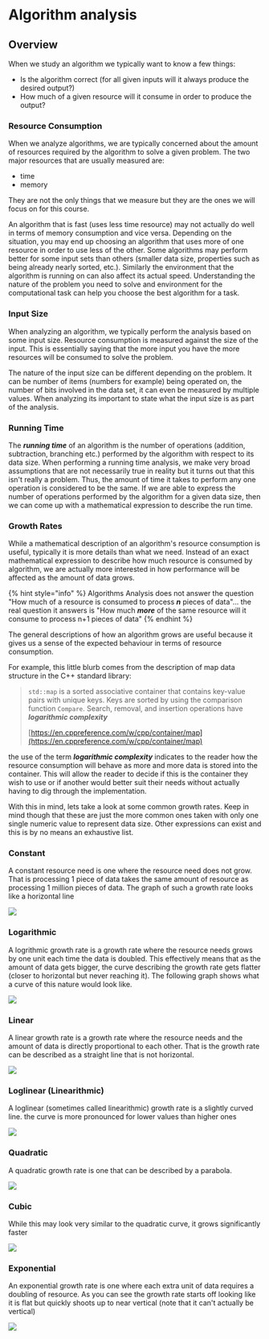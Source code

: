 # Algorithm analysis

## Overview

When we study an algorithm we typically want to know a few things:

* Is the algorithm correct (for all given inputs will it always produce the desired output?)
* How much of a given resource will it consume in order to produce the output?

### Resource Consumption

When we analyze algorithms, we are typically concerned about the amount of resources required by the algorithm to solve a given problem. The two major resources that are usually measured are:

* time
* memory

They are not the only things that we measure but they are the ones we will focus on for this course.

An algorithm that is fast (uses less time resource) may not actually do well in terms of memory consumption and vice versa. Depending on the situation, you may end up choosing an algorithm that uses more of one resource in order to use less of the other. Some algorithms may perform better for some input sets than others (smaller data size, properties such as being already nearly sorted, etc.). Similarly the environment that the algorithm is running on can also affect its actual speed. Understanding the nature of the problem you need to solve and environment for the computational task can help you choose the best algorithm for a task.

### Input Size

When analyzing an algorithm, we typically perform the analysis based on some input size. Resource consumption is measured against the size of the input. This is essentially saying that the more input you have the more resources will be consumed to solve the problem.

The nature of the input size can be different depending on the problem. It can be number of items (numbers for example) being operated on, the number of bits involved in the data set, it can even be measured by multiple values. When analyzing its important to state what the input size is as part of the analysis.

### Running Time

The _**running time**_ of an algorithm is the number of operations (addition, subtraction, branching etc.) performed by the algorithm with respect to its data size. When performing a running time analysis, we make very broad assumptions that are not necessarily true in reality but it turns out that this isn't really a problem. Thus, the amount of time it takes to perform any one operation is considered to be the same. If we are able to express the number of operations performed by the algorithm for a given data size, then we can come up with a mathematical expression to describe the run time.

### Growth Rates

While a mathematical description of an algorithm's resource consumption is useful, typically it is more details than what we need. Instead of an exact mathematical expression to describe how much resource is consumed by algorithm, we are actually more interested in how performance will be affected as the amount of data grows.

{% hint style="info" %}
Algorithms Analysis does not answer the question "How much of a resource is consumed to process _**n**_ pieces of data"... the real question it answers is "How much _**more**_ of the same resource will it consume to process n+1 pieces of data"
{% endhint %}

The general descriptions of how an algorithm grows are useful because it gives us a sense of the expected behaviour in terms of resource consumption.

For example, this little blurb comes from the description of map data structure in the C++ standard library:

> `std::map` is a sorted associative container that contains key-value pairs with unique keys. Keys are sorted by using the comparison function `Compare`. Search, removal, and insertion operations have _**logarithmic complexity**_
>
> [https://en.cppreference.com/w/cpp/container/map](https://en.cppreference.com/w/cpp/container/map)

the use of the term _**logarithmic complexity**_ indicates to the reader how the resource consumption will behave as more and more data is stored into the container. This will allow the reader to decide if this is the container they wish to use or if another would better suit their needs without actually having to dig through the implementation.

With this in mind, lets take a look at some common growth rates. Keep in mind though that these are just the more common ones taken with only one single numeric value to represent data size. Other expressions can exist and this is by no means an exhaustive list.

### Constant

A constant resource need is one where the resource need does not grow. That is processing 1 piece of data takes the same amount of resource as processing 1 million pieces of data. The graph of such a growth rate looks like a horizontal line

![](<../.gitbook/assets/image (33).png>)

### Logarithmic

A logrithmic growth rate is a growth rate where the resource needs grows by one unit each time the data is doubled. This effectively means that as the amount of data gets bigger, the curve describing the growth rate gets flatter (closer to horizontal but never reaching it). The following graph shows what a curve of this nature would look like.

![](<../.gitbook/assets/image (34).png>)

### Linear

A linear growth rate is a growth rate where the resource needs and the amount of data is directly proportional to each other. That is the growth rate can be described as a straight line that is not horizontal.

![](<../.gitbook/assets/image (35).png>)

### Loglinear (Linearithmic)

A loglinear (sometimes called linearithmic) growth rate is a slightly curved line. the curve is more pronounced for lower values than higher ones

![](<../.gitbook/assets/image (36).png>)

### Quadratic

A quadratic growth rate is one that can be described by a parabola.

![](<../.gitbook/assets/image (37).png>)

### Cubic

While this may look very similar to the quadratic curve, it grows significantly faster

![](<../.gitbook/assets/image (39).png>)

### Exponential

An exponential growth rate is one where each extra unit of data requires a doubling of resource. As you can see the growth rate starts off looking like it is flat but quickly shoots up to near vertical (note that it can't actually be vertical)

![](<../.gitbook/assets/image (38).png>)
